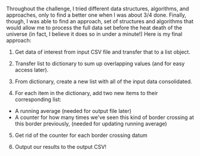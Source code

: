 Throughout the challenge, I tried different data structures, algorithms,
  and approaches, only to find a better one when I was about 3/4 done. Finally, though,
  I was able to find an approach, set of structures and algorithms that would
  allow me to process the full data set before the heat death of the universe
  (in fact, I believe it does so in under a minute!) Here is my final approach:

1. Get data of interest from input CSV file and transfer that to a list object.

2. Transfer list to dictionary to sum up overlapping values (and for easy access later).

3. From dictionary, create a new list with all of the input data consolidated.

4. For each item in the dictionary, add two new items to their corresponding list:
  * A running average (needed for output file later)
  * A counter for how many times we've seen this kind of border crossing at this border previously, (needed for updating running average)

5. Get rid of the counter for each border crossing datum

6. Output our results to the output CSV!
